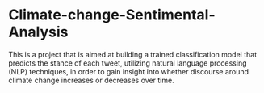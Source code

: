 # Climate-change-Sentimental-Analysis
This is  a project that is aimed at building a trained classification model that predicts the stance of each tweet, utilizing natural language processing (NLP) techniques, in order to gain insight into whether discourse around climate change increases or decreases over time.
